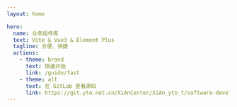 ```yaml
---
layout: home

hero:
  name: 业务组件库
  text: Vite & Vue3 & Element Plus
  tagline: 方便、快捷
  actions:
    - theme: brand
      text: 快速开始
      link: /guide/fast
    - theme: alt
      text: 在 GitLab 查看源码
      link: https://git.yto.net.cn/XiAnCenter/XiAn_yto_t/software-development-kit/yto-engine
---
```

